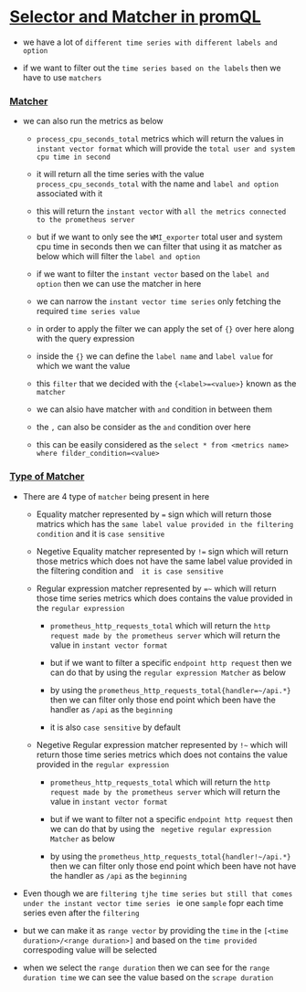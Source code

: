 # <ins> Selector and Matcher in promQL </ins> #

- we have a lot of `different time series with different labels and option`

- if we want to filter out the `time series based on the labels` then we have to use `matchers`

### <ins> Matcher </ins> ###


- we can also run the metrics as below 
  
  - `process_cpu_seconds_total` metrics which will return the values in `instant vector format` which will provide the `total user and system cpu time in second`
  
  - it will return all the time series with the value `process_cpu_seconds_total` with the name and `label and option` associated with it 

  - this will return the `instant vector` with `all the metrics connected to the prometheus server`

  - but if we want to only see the `WMI_exporter` total user and system cpu time in seconds then we can filter that using it as matcher as below which will filter the `label and option`
  
  - if we want to filter the `instant vector` based on the `label and option` then we can use the matcher in here

  -  we can narrow the `instant vector time series` only fetching the required `time series value`
  
  - in order to apply the filter we can apply the set of `{}` over here along with the query expression
  
  -  inside the `{}` we can define the `label name` and  `label value` for which we want the value 

  - this `filter` that we decided with the `{<label>=<value>}` known as the `matcher`

  - we can alsio have matcher with `and` condition in between them

  - the `,` can also be consider as the `and` condition over here 

  - this can be easily considered as the `select * from <metrics name> where filder_condition=<value>`
  

### <ins> Type of Matcher </ins> ###

  - There are 4 type of `matcher` being present in here
    
    - Equality matcher represented by `=` sign which will return those matrics which has the `same label value provided in the filtering condition` and it is `case sensitive`
    
    - Negetive Equality matcher represented by `!=` sign which will return those metrics which does not have the  same label value provided in the filtering condition and`  it is case sensitive`
    
    -  Regular expression matcher represented by `=~` which will return those time series metrics which does contains the value provided in the `regular expression`  
       
       -  `prometheus_http_requests_total` which will return the `http request made by the prometheus server` which will return the value in `instant vector format`
       
       -  but if we want to filter a specific `endpoint http request` then we can do that by using the `regular expression Matcher` as below 
       
       - by using the `prometheus_http_requests_total{handler=~/api.*}` then we can filter only those end point which been have the handler as `/api` as the `beginning`    

       - it is also `case sensitive` by default 
    
    -  Negetive Regular expression matcher represented by `!~` which will return those time series metrics which does not contains the value provided in the `regular expression`  
       
       -  `prometheus_http_requests_total` which will return the `http request made by the prometheus server` which will return the value in `instant vector format`
       
       -  but if we want to filter  not a specific `endpoint http request` then we can do that by using the ` negetive regular expression Matcher` as below 

       - by using the `prometheus_http_requests_total{handler!~/api.*}` then we can filter only those end point which been have not have the handler as `/api` as the `beginning`

- Even though we are `filtering tjhe time series but still that comes under the instant vector time series ` ie one `sample` fopr each time series even after the `filtering`

- but we can make it as `range vector` by providing the `time` in the `[<time duration>/<range duration>]` and based on the `time provided` correspoding value will be selected

- when we select the `range duration` then we can see for the `range duration time` we can see the value based on the `scrape duration` 

